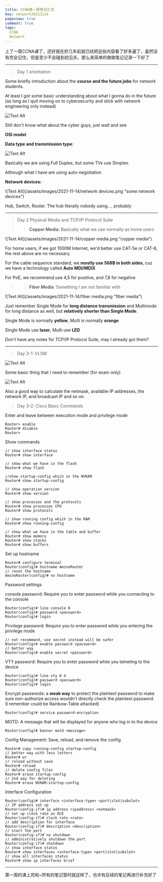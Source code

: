 ```yaml
---
title: CCNA第一周笔记汇总
key: network20211114
pageview: true
comment: true
tags:
  CCNA
  Network
---
```


上了一周CCNA课了，还好我在好几年前就已经把这些内容看了好多遍了，虽然没有完全记住，但是至少不会碰到初见杀，那么来简单的做做笔记记录一下好了
<!--more-->

---



> Day 1 orientation

Some briefly introduction about the **course and the future jobs** for network students.

At least I got some basic understanding about what I gonna do in the future (as long as I quit moving on to cybersecurity and stick with network engineering only instead)

![Text Alt](/assets/images/2021-11-14/work.png "job list")

Still don't know what about the cyber guys, just wait and see

**OSI model**

**Data type and transmission type**:

![Text Alt](/assets/images/2021-11-14/type.png "types")

Basically we are using Full Duplex, but some TVs use Simplex.

Although what I have are using auto-negotiation

**Network devices:**

![Text Alt](/assets/images/2021-11-14/network devices.png "some network devices")

Hub, Switch, Router. The hub literally nobody using.... probably

---



> Day 2 Physical Media and TCP/IP Protocol Suite

> >**Copper Media:** Basically what we use normally as home users

![Text Alt](/assets/images/2021-11-14/copper media.png "copper media")

For home users, if we got 1000M Internet, we'd better use CAT-5e or CAT-6, the rest above are no necessary.

For the cable sequence standard, we **mostly use 568B in both sides**, cuz we have a technology called **Auto MDI/MDIX**

For PoE, we recommend use 4,5 for positive, and 7,8 for negative

> >**Fiber Media**: Something I am not familiar with

![Text Alt](/assets/images/2021-11-14/fiber media.png "fiber media")

Just remember Single Mode for **long distance transmission** and Multimode for long distance as well, but **relatively shorter than Single Mode**.

Single Mode is normally **yellow**, Multi is normally **orange**

Single Mode use **laser**, Multi use **LED**

Don't have any notes for TCP/IP Protocol Suite, may I already got them?

---

> Day 3-1: VLSM 

![Text Alt](/assets/images/2021-11-14/netmask.png "netmask")

Some basic thing that I need to remember (for exam only)

![Text Alt](/assets/images/2021-11-14/calculation.png "some good calculation hints")

Also a good way to calculate the netmask, available IP addresses, the network IP, and broadcast IP and so on.

> Day 3-2: Cisco Basic Commands

Enter and leave between execution mode and privilege mode

```
Router> enable
Router# disable
Router>
```

Show commands

```
// show interface status
Router# show interface

// show what we have in the flash
Router# show flash

//show startup-config which in the NVRAM
Router# show startup-config

// show operation version 
Router# show version

// show processes and the protocols
Router# show processes CPU
Router# show protocols

// show running config which in the RAM
Router# show running-config

// show what we have in the table and buffer
Router# show memory
Router# show stacks
Router# show buffers

```

Set up hostname

```
Router# configure terminal
Router(config)# hostname AminoRouter
// reset the hostname
AminoRouter(config)# no hostname
```

Password settings

console password: Require you to enter password while you connecting to the console

```
Router(config)# line console 0
Router(config)# password <password>
Router(config)# login
```

Privilege password: Require you to enter password while you entering the privilege mode

```
// not recommand, use secret instead will be safer
Router(config)# enable password <password>
// better way
Router(config)# enable secret <password>
```

VTY password: Require you to enter password while you telneting to the device

```
Router(config)# line vty 0 4
Router(config)# password <password>
Router(config)# login
```

Encrypt passwords: a **weak way** to protect the plaintext password to make sure non-authorize access wouldn't directly check the plaintext password. (I remember could be Rainbow-Table attacked)

```
Router(config)# service password-encryption
```

MOTD: A message that will be displayed for anyone who log in to the device

```
Router(config)# banner motd <message>
```

Config Management: Save, reload, and remove the config

```
Router# copy running-config startup-config
// better way with less letters
Router# wr
// reload without save
Router# reload
// delete config files
Router# erase startup-config
// 2nd way for deleting
Router# erase NVRAM:startup-config
```

Interface Configuration

```
Router(config)# interface <interface-type> <port|slot|subslot>
// IP address set up
Router(config-if)# ip address <ipaddress> <netmask>
// set up clock rate as DCE
Router(config-if)# clock rate <rate>
// add description for interface
Router(config-if)# description <description>
// start the port
Router(config-if)# no shutdown
// administratively shutdown the port
Router(config-if)# shutdown
// show interface status
Router# show interfaces <interface-type> <port|slot|subslot>
// show all interfaces status
Router# show ip interfaces brief
```

---

第一周的课上完啦~所有的笔记暂时就这样了，也许有后续的笔记再进行补充好了

